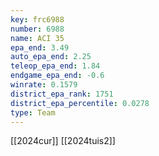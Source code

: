 ```yaml
---
key: frc6988
number: 6988
name: ACI 35
epa_end: 3.49
auto_epa_end: 2.25
teleop_epa_end: 1.84
endgame_epa_end: -0.6
winrate: 0.1579
district_epa_rank: 1751
district_epa_percentile: 0.0278
type: Team
---
```

[[2024cur]]
[[2024tuis2]]
